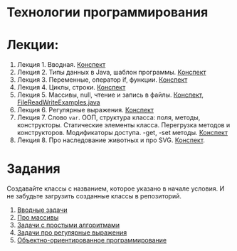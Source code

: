# Технологии программирования

# Лекции:

1. Лекция 1. Вводная. [Конспект](lecture1.md)
2. Лекция 2. Типы данных в Java, шаблон программы. [Конспект](lecture2.md)
3. Лекция 3. Переменные, оператор if, функции. [Конспект](lecture3.md)
4. Лекция 4. Циклы, строки.  [Конспект](lecture4.md)
5. Лекция 5. Массивы, null, чтение и запись в файлы.  [Конспект](lecture5.md), [FileReadWriteExamples.java](src/FileReadWriteExamples.java)
6. Лекция 6. Регулярные выражения. [Конспект](lecture6-regexps.md)
7. Лекция 7. Слово `var`. ООП, структура класса: поля, методы, конструкторы. Статические элементы класса. Перегрузка методов и конструкторов. Модификаторы доступа. -get, -set методы. [Конспект](lecture7.md)
8. Лекция 8. Про наследование животных и про SVG. [Конспект](lecture8.md). 

# Задания

Создавайте классы с названием, которое указано в начале условия. И не забудьте загрузить созданные классы в репозиторий.

1. [Вводные задачи](tasks/intro.md) 
2. [Про массивы](tasks/arrays.md) 
3. [Задачи с простыми алгоритмами](tasks/more.md) 
4. [Задачи про регулярные выражения](tasks/regexp.md)
5. [Объектно-ориентированное программирование](tasks/oop.md)
